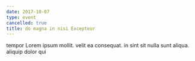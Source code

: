```yaml
---
date: 2017-10-07
type: event
cancelled: true
title: do magna in nisi Excepteur
---
```

tempor Lorem ipsum mollit. velit ea consequat. in sint sit nulla sunt aliqua. aliquip dolor qui